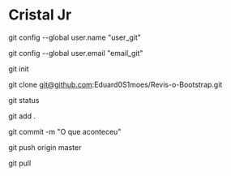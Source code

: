 # Cristal Jr

git config --global user.name "user_git"

git config --global user.email "email_git"

git init 

git clone git@github.com:Eduard0S1moes/Revis-o-Bootstrap.git

git status

git add .

git commit -m "O que aconteceu"

git push origin master

git pull
